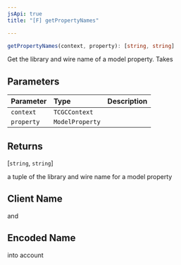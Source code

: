 ```yaml
---
jsApi: true
title: "[F] getPropertyNames"

---
```

```ts
getPropertyNames(context, property): [string, string]
```

Get the library and wire name of a model property. Takes

## Parameters

| Parameter | Type | Description |
| :------ | :------ | :------ |
| `context` | `TCGCContext` |  |
| `property` | `ModelProperty` |  |

## Returns

[`string`, `string`]

a tuple of the library and wire name for a model property

## Client Name

and

## Encoded Name

into account
